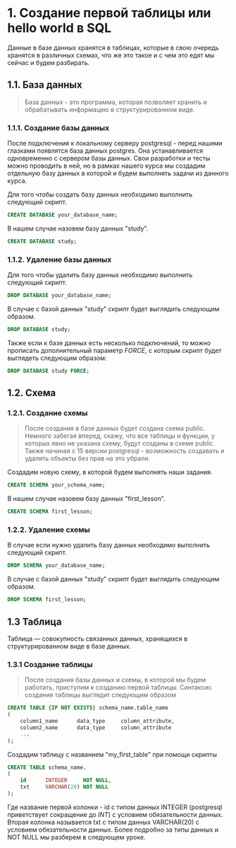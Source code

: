 # 1. Создание первой таблицы или hello world в SQL
Данные в базе данных хранятся в таблицах, которые в свою очередь хранятся в различных схемах, что же это такое и с чем это едят мы сейчас и будем разбирать.

## 1.1. База данных
> База данных - это программа, которая позволяет хранить и обрабатывать информацию в структурированном виде.
### 1.1.1. Создание базы данных
После подключения к локальному серверу postgresql - перед нашими глазками появлятся база данных postgres. Она устанавливается одновременно с сервером базы данных. Свои разработки и тесты можно проводить в ней, но в рамках нашего курса мы создадим отдельную базу данных в которой и будем выполнять задачи из данного курса.

Для того чтобы создать базу данных необходимо выполнить следующий скрипт.
```sql
CREATE DATABASE your_database_name;
```
В нашем случае назовем базу данных "study".
```sql
CREATE DATABASE study;
```
### 1.1.2. Удаление базы данных 
Для того чтобы удалить базу данных необходимо выполнить следующий скрипт.
```sql
DROP DATABASE your_database_name;
```
В случае с базой данных "study" скрипт будет выглядить следующим образом.
```sql
DROP DATABASE study;
```
Также если к базе данных есть несколько подключений, то можно прописать дополнительный параметр *FORCE*, c которым скрипт будет выглядеть следующим образом:
```sql
DROP DATABASE study FORCE;
```
## 1.2. Схема 
### 1.2.1. Создание схемы 
> После создания в базе данных будет создана схема public. Немного забегая вперед, скажу, что все таблицы и функции, у которых явно не указана схему, будут созданы в схеме public. Также начиная с 15 версии postgresql - возможность создавать и удалять объекты без прав на это убрали. 

Создадим новую схему, в которой будем выполнять наши задания.
```sql
CREATE SCHEMA your_schema_name;
```
В нашем случае назовем базу данных "first_lesson".
```sql
CREATE SCHEMA first_lesson;
```
### 1.2.2. Удаление схемы 
В случае если нужно удалить базу данных необходимо выполнить следующий скрипт.
```sql
DROP SCHEMA your_database_name;
```
В случае с базой данных "study" скрипт будет выглядить следующим образом.
```sql
DROP SCHEMA first_lesson;
```
## 1.3 Таблица
Таблица — совокупность связанных данных, хранящихся в структурированном виде в базе данных.
### 1.3.1 Создание таблицы
> После создания базы данных и схемы, в которой мы будем работать, приступим к созданию первой таблицы. Синтаксис создания таблицы выглядит следующим образом 
```sql
CREATE TABLE {IF NOT EXISTS} schema_name.table_name
(
    column1_name      data_type     column_attribute,
    column2_name      data_type     column_attribute
    ...
);
```
Создадим таблицу с названием "my_first_table" при помощи скрипты
```sql
CREATE TABLE schema_name.
(
    id      INTEGER     NOT NULL,
    txt     VARCHAR(20) NOT NULL
);
```
Где название первой колонки - id с типом данных INTEGER (postgresql приветствует сокращение до *INT*) с условием обязательности данных.
Вторая колонка называется txt с типом данных VARCHAR(20) с условием обязательности данных.
Более подробно за типы данных и NOT NULL мы разберем в следующем уроке.
